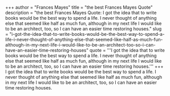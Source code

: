 +++
author = "Frances Mayes"
title = "the best Frances Mayes Quote"
description = "the best Frances Mayes Quote: I got the idea that to write books would be the best way to spend a life. I never thought of anything else that seemed like half as much fun, although in my next life I would like to be an architect, too, so I can have an easier time restoring houses."
slug = "i-got-the-idea-that-to-write-books-would-be-the-best-way-to-spend-a-life-i-never-thought-of-anything-else-that-seemed-like-half-as-much-fun-although-in-my-next-life-i-would-like-to-be-an-architect-too-so-i-can-have-an-easier-time-restoring-houses"
quote = '''I got the idea that to write books would be the best way to spend a life. I never thought of anything else that seemed like half as much fun, although in my next life I would like to be an architect, too, so I can have an easier time restoring houses.'''
+++
I got the idea that to write books would be the best way to spend a life. I never thought of anything else that seemed like half as much fun, although in my next life I would like to be an architect, too, so I can have an easier time restoring houses.
